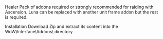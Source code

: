 Healer Pack of addons required or strongly recommended for raiding with Ascension. Luna can be replaced with another unit frame addon but the rest is required.

Installation
Download Zip and extract its content into the WoW\Interface\Addons\ directory.
